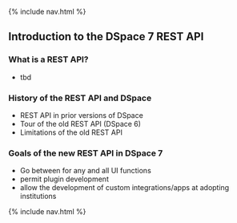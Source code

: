 
{% include nav.html %}

## Introduction to the DSpace 7 REST API

### What is a REST API?

- tbd

### History of the REST API and DSpace
- REST API in prior versions of DSpace
- Tour of the old REST API (DSpace 6)
- Limitations of the old REST API

### Goals of the new REST API in DSpace 7
- Go between for any and all UI functions
- permit plugin development
- allow the development of custom integrations/apps at adopting institutions


{% include nav.html %}


